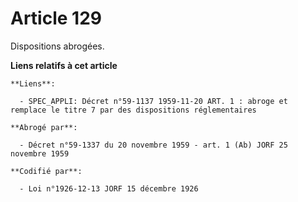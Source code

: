 # Article 129

Dispositions abrogées.

**Liens relatifs à cet article**

	**Liens**:

	  - SPEC_APPLI: Décret n°59-1137 1959-11-20 ART. 1 : abroge et remplace le titre 7 par des dispositions réglementaires

	**Abrogé par**:

	  - Décret n°59-1337 du 20 novembre 1959 - art. 1 (Ab) JORF 25 novembre 1959

	**Codifié par**:

	  - Loi n°1926-12-13 JORF 15 décembre 1926
